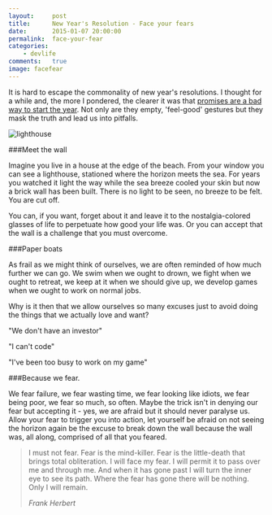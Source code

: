 ```yaml
---
layout:     post
title:      New Year's Resolution - Face your fears
date:       2015-01-07 20:00:00
permalink:  face-your-fear
categories: 
    - devlife
comments:   true
image: facefear
---
```


It is hard to escape the commonality of new year's resolutions. I thought for a while and, the more I pondered, the clearer it was that [promises are a bad way to start the year]({{site.baseurl}}/in-the-moment). Not only are they empty, 'feel-good' gestures but they mask the truth and lead us into pitfalls.

![lighthouse]({{site.baseurl}}/assets/lighthouse.png)

###Meet the wall

Imagine you live in a house at the edge of the beach. From your window you can see a lighthouse, stationed where the horizon meets the sea. For years you watched it light the way while the sea breeze cooled your skin but now a brick wall has been built. There is no light to be seen, no breeze to be felt. You are cut off.

You can, if you want, forget about it and leave it to the nostalgia-colored glasses of life to perpetuate how good your life was. Or you can accept that the wall is a challenge that you must overcome. 

###Paper boats

As frail as we might think of ourselves, we are often reminded of how much further we can go. We swim when we ought to drown, we fight when we ought to retreat, we keep at it when we should give up, we develop games when we ought to work on normal jobs.

Why is it then that we allow ourselves so many excuses just to avoid doing the things that we actually love and want?

"We don't have an investor"

"I can't code"

"I've been too busy to work on my game"

###Because we fear.

We fear failure, we fear wasting time, we fear looking like idiots, we fear being poor, we fear so much, so often. Maybe the trick isn't in denying our fear but accepting it - yes, we are afraid but it should never paralyse us. Allow your fear to trigger you into action, let yourself be afraid on not seeing the horizon again be the excuse to break down the wall because the wall was, all along, comprised of all that you feared.

<blockquote>
  <p>I must not fear. Fear is the mind-killer. Fear is the little-death that brings total obliteration. I will face my fear. I will permit it to pass over me and through me. And when it has gone past I will turn the inner eye to see its path. Where the fear has gone there will be nothing. Only I will remain.</p>
  <footer><cite title="Frank Herbert">Frank Herbert</cite></footer>
</blockquote>


